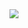 
<a href="https://portal.azure.com/#create/Microsoft.Template/uri/https%3A%2F%2Fraw.githubusercontent.com%2Ftimblewitt%2Ftimco-vm%2Ftest2%2Fazuredeploy.json" target="_blank">
    <img src="http://azuredeploy.net/deploybutton.png"/>
</a>
